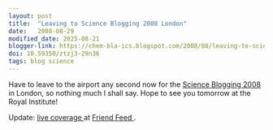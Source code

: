 ```yaml
---
layout: post
title:  "Leaving to Science Blogging 2008 London"
date:   2008-08-29
modified_date: 2025-08-21
blogger-link: https://chem-bla-ics.blogspot.com/2008/08/leaving-to-science-blogging-2008-london.html
doi: 10.59350/ztzj3-29n36
tags: blog science
---
```


Have to leave to the airport any second now for the [Science Blogging 2008 <i class="fa-solid fa-box-archive fa-xs"></i>](https://web.archive.org/web/20080508230626/http://network.nature.com/group/sciblog2008)
in London, so nothing much I shall say. Hope to see you tomorrow at the Royal Institute!

Update: [live coverage <i class="fa-solid fa-box-archive fa-xs"></i>](https://web.archive.org/web/20080901224608/http://friendfeed.com/rooms/science-blogging-2008)
at [Friend Feed <i class="fa-solid fa-box-archive fa-xs"></i>](https://web.archive.org/web/20080902020422/http://friendfeed.com/).
